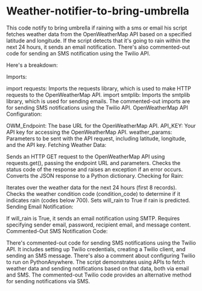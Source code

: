 # Weather-notifier-to-bring-umbrella
This code notify to bring umbrella if raining with a sms or email
his script fetches weather data from the OpenWeatherMap API based on a specified latitude and longitude. If the script detects that it's going to rain within the next 24 hours, it sends an email notification. There's also commented-out code for sending an SMS notification using the Twilio API.

Here's a breakdown:

Imports:

import requests: Imports the requests library, which is used to make HTTP requests to the OpenWeatherMap API.
import smtplib: Imports the smtplib library, which is used for sending emails.
The commented-out imports are for sending SMS notifications using the Twilio API.
OpenWeatherMap API Configuration:

OWM_Endpoint: The base URL for the OpenWeatherMap API.
API_KEY: Your API key for accessing the OpenWeatherMap API.
weather_params: Parameters to be sent with the API request, including latitude, longitude, and the API key.
Fetching Weather Data:

Sends an HTTP GET request to the OpenWeatherMap API using requests.get(), passing the endpoint URL and parameters.
Checks the status code of the response and raises an exception if an error occurs.
Converts the JSON response to a Python dictionary.
Checking for Rain:

Iterates over the weather data for the next 24 hours (first 8 records).
Checks the weather condition code (condition_code) to determine if it indicates rain (codes below 700).
Sets will_rain to True if rain is predicted.
Sending Email Notification:

If will_rain is True, it sends an email notification using SMTP.
Requires specifying sender email, password, recipient email, and message content.
Commented-Out SMS Notification Code:

There's commented-out code for sending SMS notifications using the Twilio API.
It includes setting up Twilio credentials, creating a Twilio client, and sending an SMS message.
There's also a comment about configuring Twilio to run on PythonAnywhere.
The script demonstrates using APIs to fetch weather data and sending notifications based on that data, both via email and SMS. The commented-out Twilio code provides an alternative method for sending notifications via SMS.






